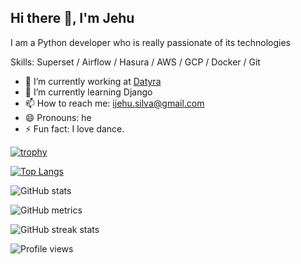 ## Hi there 👋, I'm Jehu
I am a Python developer who is really passionate of its technologies

Skills: Superset / Airflow / Hasura / AWS / GCP / Docker / Git

- 🔭 I’m currently working at [Datyra](https://datyra.com/)
- 🌱 I’m currently learning Django
- 📫 How to reach me: ijehu.silva@gmail.com
- 😄 Pronouns: he
- ⚡ Fun fact: I love dance. 


[![trophy](https://github-profile-trophy.vercel.app/?username=JehuSilva)](https://github.com/ryo-ma/github-profile-trophy)

[![Top Langs](https://github-readme-stats.vercel.app/api/top-langs/?username=JehuSilva)](https://github.com/anuraghazra/github-readme-stats)

![GitHub stats](https://github-readme-stats.vercel.app/api?username=JehuSilva&show_icons=true&count_private=true&theme=tokyonight)

![GitHub metrics](https://metrics.lecoq.io/JehuSilva)  

![GitHub streak stats](https://github-readme-streak-stats.herokuapp.com/?user=JehuSilva)  

![Profile views](https://gpvc.arturio.dev/JehuSilva)  
